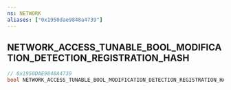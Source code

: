 ```yaml
---
ns: NETWORK
aliases: ["0x1950dae9848a4739"]
---
```

## NETWORK_ACCESS_TUNABLE_BOOL_MODIFICATION_DETECTION_REGISTRATION_HASH

```c
// 0x1950DAE9848A4739
bool NETWORK_ACCESS_TUNABLE_BOOL_MODIFICATION_DETECTION_REGISTRATION_HASH(int nContextHash, int nTunableHash, bool nTunable);
```
